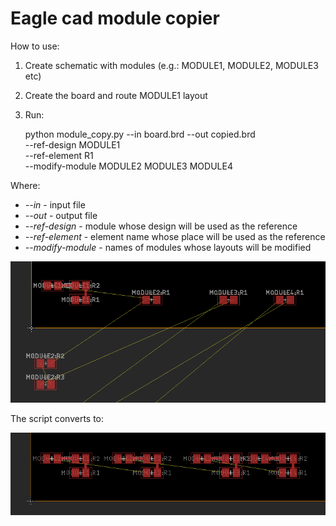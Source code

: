 # Eagle cad module copier

How to use:
1. Create schematic with modules (e.g.: MODULE1, MODULE2, MODULE3 etc)
2. Create the board and route MODULE1 layout
4. Run:
   
    python module_copy.py --in board.brd --out copied.brd \
    --ref-design MODULE1 \
    --ref-element R1 \
    --modify-module MODULE2 MODULE3 MODULE4
    
Where: 

* *--in* - input file
* *--out* - output file
* *--ref-design* - module whose design will be used as the reference
* *--ref-element* - element name whose place will be used as the reference
* *--modify-module* - names of modules whose layouts will be modified

![Prepared board](https://github.com/bevice/eage_modules_copier/raw/master/prepare.png)

The script converts to:

![Result board](https://github.com/bevice/eage_modules_copier/raw/master/result.png)

